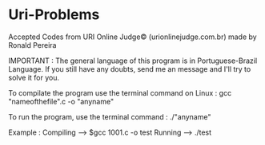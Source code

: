 # Uri-Problems
Accepted Codes from URI Online Judge© (urionlinejudge.com.br) made by Ronald Pereira

IMPORTANT : The general language of this program is in Portuguese-Brazil Language. If you still have any doubts, send me an message and I'll try to solve it for you.

To compilate the program use the terminal command on Linux : gcc "nameofthefile".c -o "anyname"

To run the program, use the terminal command : ./"anyname"

Example : Compiling --> $gcc 1001.c -o test
         	Running --> ./test
